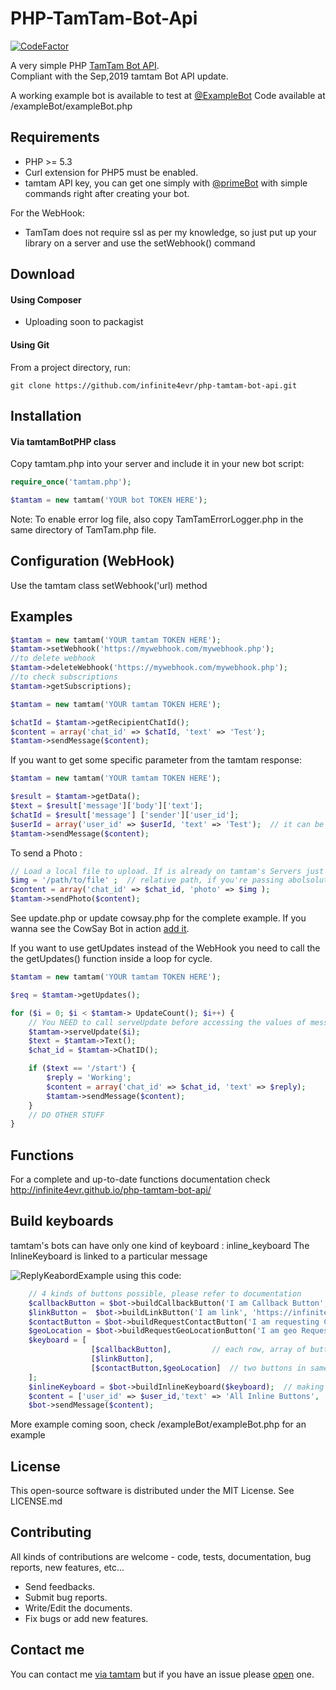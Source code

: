 # PHP-TamTam-Bot-Api
[![CodeFactor](https://www.codefactor.io/repository/github/infinite4evr/php-tamtam-bot-api/badge)](https://www.codefactor.io/repository/github/infinite4evr/php-tamtam-bot-api)

A very simple PHP [TamTam Bot API](https://dev.tamtam.chat).    
Compliant with the Sep,2019 tamtam Bot API update.


A working example bot is available to test at [@ExampleBot](https://tt.me/ExampleBot)
Code available at /exampleBot/exampleBot.php

Requirements
---------

* PHP >= 5.3
* Curl extension for PHP5 must be enabled.
* tamtam API key, you can get one simply with [@primeBot](https://dev.tamtam.chat/#section/About/@PrimeBot) with simple commands right after creating your bot.

For the WebHook:
* TamTam does not require ssl as per my knowledge, so just put up your library on a server and use the setWebhook() command

Download
---------

#### Using Composer
 
* Uploading soon to packagist

#### Using Git

From a project directory, run:
```
git clone https://github.com/infinite4evr/php-tamtam-bot-api.git
```

Installation
---------

#### Via tamtamBotPHP class

Copy tamtam.php into your server and include it in your new bot script:
```php
require_once('tamtam.php');

$tamtam = new tamtam('YOUR bot TOKEN HERE');
```

Note: To enable error log file, also copy TamTamErrorLogger.php in the same directory of TamTam.php file.

Configuration (WebHook)
---------
Use the tamtam class setWebhook('url) method

Examples
---------

```php
$tamtam = new tamtam('YOUR tamtam TOKEN HERE');
$tamtam->setWebhook('https://mywebhook.com/mywebhook.php');
//to delete webhook 
$tamtam->deleteWebhook('https://mywebhook.com/mywebhook.php');
//to check subscriptions 
$tamtam->getSubscriptions);

```


```php
$tamtam = new tamtam('YOUR tamtam TOKEN HERE');

$chatId = $tamtam->getRecipientChatId();
$content = array('chat_id' => $chatId, 'text' => 'Test');
$tamtam->sendMessage($content);
```

If you want to get some specific parameter from the tamtam response:
```php
$tamtam = new tamtam('YOUR tamtam TOKEN HERE');

$result = $tamtam->getData();
$text = $result['message']['body']['text'];
$chatId = $result['message'] ['sender']['user_id'];
$userId = array('user_id' => $userId, 'text' => 'Test');  // it can be any of user_id or chat_id
$tamtam->sendMessage($content);
```

To send a Photo :
```php
// Load a local file to upload. If is already on tamtam's Servers just pass the resource id
$img = '/path/to/file' ;  // relative path, if you're passing abolsolute path then set $absolutePath parameter = true;
$content = array('chat_id' => $chat_id, 'photo' => $img );
$tamtam->sendPhoto($content);
```
See update.php or update cowsay.php for the complete example.
If you wanna see the CowSay Bot in action [add it](https://tamtam.me/cowmooobot).

If you want to use getUpdates instead of the WebHook you need to call the the  getUpdates() function inside a loop for cycle.
```php
$tamtam = new tamtam('YOUR tamtam TOKEN HERE');

$req = $tamtam->getUpdates();

for ($i = 0; $i < $tamtam-> UpdateCount(); $i++) {
	// You NEED to call serveUpdate before accessing the values of message in tamtam Class
	$tamtam->serveUpdate($i);
	$text = $tamtam->Text();
	$chat_id = $tamtam->ChatID();

	if ($text == '/start') {
		$reply = 'Working';
		$content = array('chat_id' => $chat_id, 'text' => $reply);
		$tamtam->sendMessage($content);
	}
	// DO OTHER STUFF
}
```

Functions
------------

For a complete and up-to-date functions documentation check http://infinite4evr.github.io/php-tamtam-bot-api/

Build keyboards
------------

tamtam's bots can have only one kind of keyboard : inline_keyboard 
The InlineKeyboard is linked to a particular message

![ReplyKeabordExample](https://imgur.com/6cwM5VX)
using this code:
```php
    // 4 kinds of buttons possible, please refer to documentation
    $callbackButton = $bot->buildCallbackButton('I am Callback Button', 'callback_data', 'positive');
    $linkButton =  $bot->buildLinkButton('I am link', 'https://infinite4evr.com');
    $contactButton = $bot->buildRequestContactButton('I am requesting Contact');
    $geoLocation = $bot->buildRequestGeoLocationButton('I am geo Request');
    $keyboard = [
                  [$callbackButton],         // each row, array of buttons
                  [$linkButton],
                  [$contactButton,$geoLocation]  // two buttons in same row
    ];
    $inlineKeyboard = $bot->buildInlineKeyboard($keyboard);  // making the final keyboard
    $content = ['user_id' => $user_id,'text' => 'All Inline Buttons', 'attachments' => [$inlineKeyboard]];
    $bot->sendMessage($content);
```


More example coming soon, check /exampleBot/exampleBot.php for an example

License
------------

This open-source software is distributed under the MIT License. See LICENSE.md

Contributing
------------

All kinds of contributions are welcome - code, tests, documentation, bug reports, new features, etc...

* Send feedbacks.
* Submit bug reports.
* Write/Edit the documents.
* Fix bugs or add new features.

Contact me
------------

You can contact me [via tamtam](https://tt.me/infinite4evr/) but if you have an issue please [open](https://github.com/infinite4evr/php-tamtam-bot-api/issues) one.

